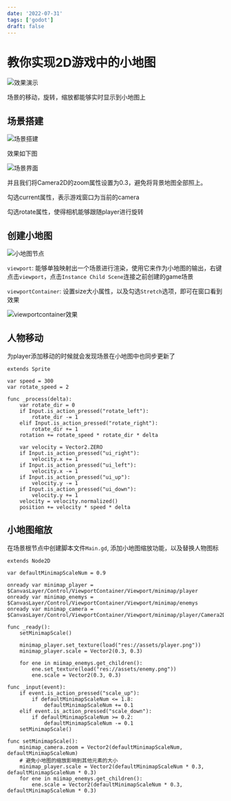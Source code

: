 ```yaml
---
date: '2022-07-31'
tags: ['godot']
draft: false
---
```


# 教你实现2D游戏中的小地图

<img data-id="20240608184458" src="https://cdn.ipfsscan.io/weibo/large/005ZoLfCgy1hqi4yfdrdbj317c0t27ab.jpg" alt="效果演示" />

场景的移动，旋转，缩放都能够实时显示到小地图上

## 场景搭建

<img data-id="20240608184520" src="https://cdn.ipfsscan.io/weibo/large/005ZoLfCgy1hqi4yt4fb2j309k05cjrz.jpg" alt="场景搭建" />

效果如下图

<img data-id="20240608184552" src="https://cdn.ipfsscan.io/weibo/large/005ZoLfCgy1hqi4zddu7yj312w0loadx.jpg" alt="场景界面" />

并且我们将Camera2D的zoom属性设置为0.3，避免将背景地图全部照上。

勾选current属性，表示游戏窗口为当前的camera

勾选rotate属性，使得相机能够跟随player进行旋转

## 创建小地图

<img data-id="20240608184609" src="https://cdn.ipfsscan.io/weibo/large/005ZoLfCgy1hqi4znvli0j308s08swfk.jpg" alt="小地图节点" />

`viewport`: 能够单独映射出一个场景进行渲染，使用它来作为小地图的输出，右键点击`viewport`，点击`Instance Child Scene`连接之前创建的game场景

`viewportContainer`: 设置size大小属性，以及勾选`Stretch`选项，即可在窗口看到效果

<img data-id="20240608184626" src="https://cdn.ipfsscan.io/weibo/large/005ZoLfCgy1hqi4zymf3dj315i0o8dl0.jpg" alt="viewportcontainer效果" />

## 人物移动

为player添加移动的时候就会发现场景在小地图中也同步更新了

```godot
extends Sprite

var speed = 300
var rotate_speed = 2

func _process(delta):
    var rotate_dir = 0
    if Input.is_action_pressed("rotate_left"):
        rotate_dir -= 1
    elif Input.is_action_pressed("rotate_right"):
        rotate_dir += 1
    rotation += rotate_speed * rotate_dir * delta

    var velocity = Vector2.ZERO
    if Input.is_action_pressed("ui_right"):
        velocity.x += 1
    if Input.is_action_pressed("ui_left"):
        velocity.x -= 1
    if Input.is_action_pressed("ui_up"):
        velocity.y -= 1
    if Input.is_action_pressed("ui_down"):
        velocity.y += 1
    velocity = velocity.normalized()
    position += velocity * speed * delta
```

## 小地图缩放

在场景根节点中创建脚本文件`Main.gd`, 添加小地图缩放功能，以及替换人物图标

```godot
extends Node2D

var defaultMinimapScaleNum = 0.9

onready var minimap_player = $CanvasLayer/Control/ViewportContainer/Viewport/minimap/player
onready var minimap_enemys = $CanvasLayer/Control/ViewportContainer/Viewport/minimap/enemys
onready var minimap_camera = $CanvasLayer/Control/ViewportContainer/Viewport/minimap/player/Camera2D

func _ready():
    setMinimapScale()

    minimap_player.set_texture(load("res://assets/player.png"))
    minimap_player.scale = Vector2(0.3, 0.3)

    for ene in miimap_enemys.get_children():
        ene.set_texture(load("res://assets/enemy.png"))
        ene.scale = Vector2(0.3, 0.3)

func _input(event):
    if event.is_action_pressed("scale_up"):
        if defaultMinimapScaleNum <= 1.8:
            defaultMinimapScaleNum += 0.1
    elif event.is_action_pressed("scale_down"):
        if defaultMinimapScaleNum >= 0.2:
            defaultMinimapScaleNum -= 0.1
    setMinimapScale()

func setMinimapScale():
    minimap_camera.zoom = Vector2(defaultMinimapScaleNum, defaultMinimapScaleNum)
    # 避免小地图的缩放影响到其他元素的大小
    minimap_player.scale = Vector2(defaultMinimapScaleNum * 0.3, defaultMinimapScaleNum * 0.3)
    for ene in miimap_enemys.get_children():
        ene.scale = Vector2(defaultMinimapScaleNum * 0.3, defaultMinimapScaleNum * 0.3)
```